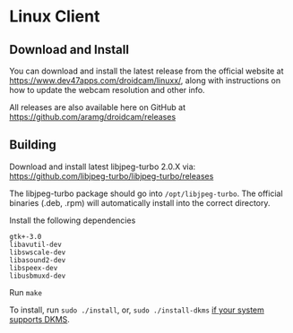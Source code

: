 Linux Client
========

## Download and Install

You can download and install the latest release from the official website at https://www.dev47apps.com/droidcam/linuxx/, along with instructions on how to update the webcam resolution and other info.

All releases are also available here on GitHub at https://github.com/aramg/droidcam/releases

## Building

Download and install latest libjpeg-turbo 2.0.X via:
https://github.com/libjpeg-turbo/libjpeg-turbo/releases

The libjpeg-turbo package should go into `/opt/libjpeg-turbo`.
The official binaries (.deb, .rpm) will automatically install into the correct directory.

Install the following dependencies
```
gtk+-3.0
libavutil-dev
libswscale-dev
libasound2-dev
libspeex-dev
libusbmuxd-dev
```

Run `make`

To install, run `sudo ./install`, or, `sudo ./install-dkms` [if your system supports DKMS](./README-DKMS.md).
